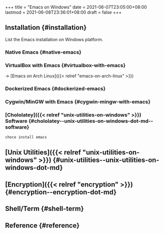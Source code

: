 +++
title = "Emacs on Windows"
date = 2021-06-07T23:05:00+08:00
lastmod = 2021-06-08T23:36:01+08:00
draft = false
+++

## Installation {#installation}

List the Emacs installation on Windows platform.


### Native Emacs {#native-emacs}


### VirtualBox with Emacs {#virtualbox-with-emacs}

-> [Emacs on Arch Linux]({{< relref "emacs-on-arch-linux" >}})


### Dockerized Emacs {#dockerized-emacs}


### Cygwin/MinGW with Emacs {#cygwin-mingw-with-emacs}


### [Chololatey]({{< relref "unix-utilities-on-windows" >}}) Software {#chololatey--unix-utilities-on-windows-dot-md--software}

```sh
choco install emacs
```


## [Unix Utilities]({{< relref "unix-utilities-on-windows" >}}) {#unix-utilities--unix-utilities-on-windows-dot-md}


## [Encryption]({{< relref "encryption" >}}) {#encryption--encryption-dot-md}


## Shell/Term {#shell-term}


## Reference {#reference}
